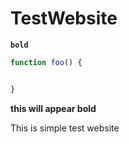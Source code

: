 # TestWebsite 

**`bold`**

```js
function foo() {


}
```
**this will appear bold**

This is simple test website
